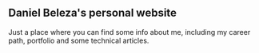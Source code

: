 ## Daniel Beleza's personal website

Just a place where you can find some info about me, including my career path, portfolio and some technical articles.
